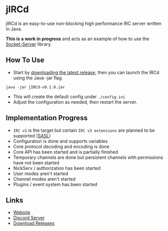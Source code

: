 # jIRCd
jIRCd is an easy-to-use non-blocking high performance IRC server written in Java.

**This is a work in progress** and acts as an example of how to use the [Socket-Server](https://github.com/Konloch/Socket-Server/) library.

## How To Use
+ Start by [downloading the latest release](https://github.com/Konloch/jIRCd/releases), then you can launch the IRCd using the Java -jar flag.
```
java -jar jIRCd-v0.1.0.jar
```
+ This will create the default config under `./config.ini`
+ Adjust the configuration as needed, then restart the server.

## Implementation Progress
+ `IRC v1` is the target but certain `IRC v3 extensions` are planned to be supported ([SASL](https://ircv3.net/specs/extensions/sasl-3.1))
+ Configuration is done and supports variables
+ Core protocol decoding and encoding is done
+ Core API has been started and is partially finished
+ Temporary channels are done but persistent channels with permissions have not been started
+ NickServ / authorization has been started
+ User modes aren't started
+ Channel modes aren't started
+ Plugins / event system has been started

## Links
* [Website](https://konloch.com/jIRCd/)
* [Discord Server](https://discord.gg/aexsYpfMEf)
* [Download Releases](https://github.com/Konloch/jIRCd/releases)